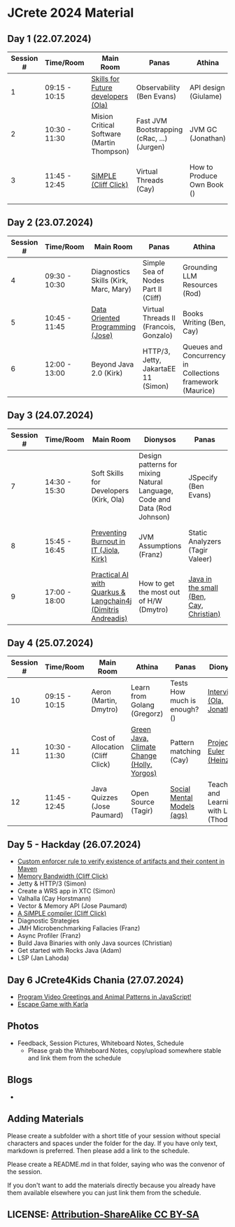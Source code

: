 # JCrete 2024 Material

## Day 1 (22.07.2024)

| Session # | Time/Room      | Main Room    | Panas    | Athina  | Dionysos | Restaurant | Sofa |   
|-----------|----------------|--------------|----------|--------|-----------|------------|------|
| 1         | 09:15 - 10:15  | [Skills for Future developers (Ola)](Day1/Session1/SkillsForFutureDevelopers.md) | Observability (Ben Evans) | API design (Giulame) | High Throuput (Quic, ...) (Sven) | DevOps for AI (Oleg) | Microservices () |
| 2         | 10:30 - 11:30  | Mision Critical Software (Martin Thompson) | Fast JVM Bootstrapping (cRac, ...) (Jurgen) | JVM GC (Jonathan)  | Java in Education (Sven Reimers) | JReleaser (Andres) | AI not a BS () |
| 3         | 11:45 - 12:45  | [SiMPLE (Cliff Click)](https://github.com/SeaOfNodes/Simple) | Virtual Threads (Cay) | How to Produce Own Book () | Declarative vs. Imperative Builds (Jan Lahoda) | [XTC ()](https://xtclang.org/) | Gen AI for Java |
 
## Day 2 (23.07.2024)

| Session # | Time/Room      | Main Room    | Panas    | Athina  | Dionysos | Restaurant | Sofa                                                                               |   
|-----------|----------------|--------------|----------|--------|-----------|------------|------------------------------------------------------------------------------------|
| 4         | 09:30 - 10:30  | Diagnostics Skills (Kirk, Marc, Mary) | Simple Sea of Nodes Part II (Cliff) | Grounding LLM Resources (Rod) | Is OpenSource Dead? (Simon, Andres) | -     | Neurodiverse (ags) |
| 5         | 10:45 - 11:45  | [Data Oriented Programming (Jose)](https://github.com/JosePaumard/2024_DevoxxFR-Amber-lab)| Virtual Threads II (Francois, Gonzalo) | Books Writing (Ben, Cay) | Functional Programming (Gregor) | Aeron 10 (Dmytro, Martin) | Type Pollution (Franz)                                                             |
| 6         | 12:00 - 13:00  | Beyond Java 2.0 (Kirk) | HTTP/3, Jetty, JakartaEE 11 (Simon) | Queues and Concurrency in Collections framework (Maurice) | [Platform Teams (Kaarel)](Day2/Session3/PlatformTeams/) | [Java Modules (Christian)](https://github.com/sormuras/modules) | [Native Code/Memory](Day2/Session3/native-memory-code-performance) (Gonzalo, Adam) |

## Day 3 (24.07.2024)

| Session # | Time/Room      | Main Room    | Dionysos | Panas  | Athina  | Hacking | Sofa |   
|-----------|----------------|--------------|----------|--------|---------|---------|------|
| 7         | 14:30 - 15:30  | Soft Skills for Developers (Kirk, Ola) | Design patterns for mixing Natural Language, Code and Data (Rod Johnson) | JSpecify (Ben Evans) | Unconferences (Jose Paumard) | Language Servers (Marcus) | Kotlin (Anton) |
| 8         | 15:45 - 16:45  | [Preventing Burnout in IT (Jiola, Kirk)](Day3/Session2/PreventingBurnoutInIT.md) | JVM Assumptions (Franz) | Static Analyzers (Tagir Valeer) | The Future of Server Side Java (Igor) | GenAI/LLM (Sebastian) | The Origins of Complexity (Ben Evans)  |
| 9         | 17:00 - 18:00  | [Practical AI with Quarkus & Langchain4j (Dimitris Andreadis)](https://github.com/quarkiverse/quarkus-langchain4j) | How to get the most out of H/W (Dmytro) | [Java in the small (Ben, Cay, Christian)](Day3/Session3/JavaInTheSmall.md) | The Long Road (Don) |   Benchmarketing Lies (Franz) | Hindely Milner Typing (Cliff Click) |

## Day 4 (25.07.2024)

| Session # | Time/Room      | Main Room    | Athina                                         | Panas                                                                                    | Dionysos | Hacking | Sofa |   
|-----------|----------------|--------------|------------------------------------------------|------------------------------------------------------------------------------------------|----------|---------|------|
| 10        | 09:15 - 10:15  | Aeron (Martin, Dmytro) | Learn from Golang (Gregorz)                    | Tests How much is enough? ()                                                             | [Interviews (Ola, Jonathan)](Day4/Session1/Interviews.md) | Spring Framework AMA (Jurgen) | Data centric OOdb Schemas (Jose) |
| 11        | 10:30 - 11:30  | Cost of Allocation (Cliff Click) | [Green Java, Climate Change (Holly, Yorgos)](Day4/Session2/ClimateChange+GreenJava/README.md) | Pattern matching (Cay)                                                                   | [Project Euler (Heinz)](https://projecteuler.net/archives) | Coping with Conflict (Kirk) |    Exceptional Manager (Mary) |
| 12        | 11:45 - 12:45  | Java Quizzes (Jose Paumard) | Open Source (Tagir)                            | [Social Mental Models (ags)](Day4/Session3/social_mental_models/social_mental_models.md) | Teaching and Learning with LLMs (Thoddac) | Improving Remote working () |    Kill me softly (Ixchel) |

## Day 5 - Hackday (26.07.2024)

* [Custom enforcer rule to verify existence of artifacts and their content in Maven](Day5/custom-maven-enforcer-rule)
* [Memory Bandwidth (Cliff Click)](Day5/cliffclick_memory_bandwidth/README.md)
* Jetty & HTTP/3 (Simon)
* Create a WRS app in XTC (Simon)
* Valhalla (Cay Horstmann)
* Vector & Memory API (Jose Paumard)
* [A SiMPLE compiler (Cliff Click)](https://github.com/SeaOfNodes/Simple)
* Diagnostic Strategies
* JMH Microbenchmarking Fallacies (Franz)
* Async Profiler (Franz)
* Build Java Binaries with only Java sources (Christian)
* Get started with Rocks Java (Adam)
* LSP (Jan Lahoda)

## Day 6 JCrete4Kids Chania (27.07.2024)
* [Program Video Greetings and Animal Patterns in JavaScript!](https://horstmann.com/presentations/2024/jcrete4kids/)
* [Escape Game with Karla](http://karla.lahoda.info/?lang=el)

## Photos

* Feedback, Session Pictures, Whiteboard Notes, Schedule
    * Please grab the Whiteboard Notes, copy/upload somewhere stable and link them from the schedule

## Blogs

* 


## Adding Materials

Please create a subfolder with a short title of your session without special characters and spaces under the folder for the day. If you have only text, markdown is preferred. Then please add a link to the schedule.

Please create a README.md in that folder, saying who was the convenor of the session.

If you don't want to add the materials directly because you already have them available elsewhere you can just link them from the schedule.

## LICENSE:  [Attribution-ShareAlike CC BY-SA](https://creativecommons.org/licenses/)
